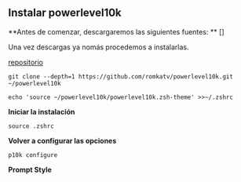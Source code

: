 ## Instalar powerlevel10k

**Antes de comenzar, descargaremos las siguientes fuentes: **
[]

Una vez descargas ya nomás procedemos a instalarlas.

[repositorio](https://github.com/romkatv/powerlevel10k)  

```
git clone --depth=1 https://github.com/romkatv/powerlevel10k.git ~/powerlevel10k
```


```
echo 'source ~/powerlevel10k/powerlevel10k.zsh-theme' >>~/.zshrc
```

**Iniciar la instalación**  

```
source .zshrc
```

**Volver a configurar las opciones**

```
p10k configure
```




**Prompt Style**  


